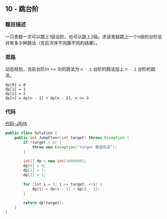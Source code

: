 ## 10 - 跳台阶

### 题目描述


一只青蛙一次可以跳上1级台阶，也可以跳上2级。求该青蛙跳上一个n级的台阶总共有多少种跳法（先后次序不同算不同的结果）。

### 思路

动态规划，当前台阶(n >= 3)的跳法为 `n - 1` 台阶的跳法加上 `n - 2` 台阶的跳法。

```
dp[0] = 0
dp[1] = 1
dp[2] = 2
dp[n] = dp[n - 1] + dp[n - 2], n >= 3
```

### 代码
[代码-JAVA](Solution.java)

```java
public class Solution {
    public int JumpFloor(int target) throws Exception {
        if (target < 0) {
            throw new Exception("target 数值有误");
        }

        int[] dp = new int[1000000];
        dp[0] = 0;
        dp[1] = 1;
        dp[2] = 2;
        
        for (int i = 3; i <= target; ++i) {
            dp[i] = dp[i - 1] + dp[i - 2];
        }

        return dp[target];
    }
}
```
